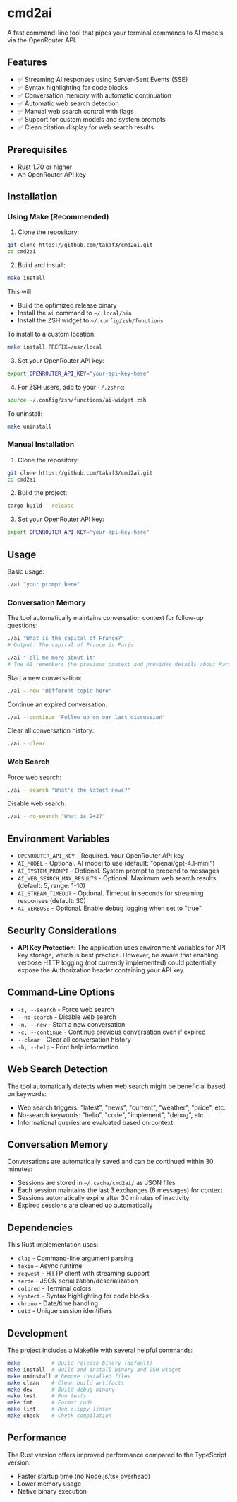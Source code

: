 # cmd2ai

A fast command-line tool that pipes your terminal commands to AI models via the OpenRouter API.

## Features

- ✅ Streaming AI responses using Server-Sent Events (SSE)
- ✅ Syntax highlighting for code blocks
- ✅ Conversation memory with automatic continuation
- ✅ Automatic web search detection
- ✅ Manual web search control with flags
- ✅ Support for custom models and system prompts
- ✅ Clean citation display for web search results

## Prerequisites

- Rust 1.70 or higher
- An OpenRouter API key

## Installation

### Using Make (Recommended)

1. Clone the repository:
```bash
git clone https://github.com/takaf3/cmd2ai.git
cd cmd2ai
```

2. Build and install:
```bash
make install
```

This will:
- Build the optimized release binary
- Install the `ai` command to `~/.local/bin`
- Install the ZSH widget to `~/.config/zsh/functions`

To install to a custom location:
```bash
make install PREFIX=/usr/local
```

3. Set your OpenRouter API key:
```bash
export OPENROUTER_API_KEY="your-api-key-here"
```

4. For ZSH users, add to your `~/.zshrc`:
```bash
source ~/.config/zsh/functions/ai-widget.zsh
```

To uninstall:
```bash
make uninstall
```

### Manual Installation

1. Clone the repository:
```bash
git clone https://github.com/takaf3/cmd2ai.git
cd cmd2ai
```

2. Build the project:
```bash
cargo build --release
```

3. Set your OpenRouter API key:
```bash
export OPENROUTER_API_KEY="your-api-key-here"
```

## Usage

Basic usage:
```bash
./ai "your prompt here"
```

### Conversation Memory

The tool automatically maintains conversation context for follow-up questions:

```bash
./ai "What is the capital of France?"
# Output: The capital of France is Paris.

./ai "Tell me more about it"
# The AI remembers the previous context and provides details about Paris
```

Start a new conversation:
```bash
./ai --new "Different topic here"
```

Continue an expired conversation:
```bash
./ai --continue "Follow up on our last discussion"
```

Clear all conversation history:
```bash
./ai --clear
```

### Web Search

Force web search:
```bash
./ai --search "What's the latest news?"
```

Disable web search:
```bash
./ai --no-search "What is 2+2?"
```

## Environment Variables

- `OPENROUTER_API_KEY` - Required. Your OpenRouter API key
- `AI_MODEL` - Optional. AI model to use (default: "openai/gpt-4.1-mini")
- `AI_SYSTEM_PROMPT` - Optional. System prompt to prepend to messages
- `AI_WEB_SEARCH_MAX_RESULTS` - Optional. Maximum web search results (default: 5, range: 1-10)
- `AI_STREAM_TIMEOUT` - Optional. Timeout in seconds for streaming responses (default: 30)
- `AI_VERBOSE` - Optional. Enable debug logging when set to "true"

## Security Considerations

- **API Key Protection**: The application uses environment variables for API key storage, which is best practice. However, be aware that enabling verbose HTTP logging (not currently implemented) could potentially expose the Authorization header containing your API key.

## Command-Line Options

- `-s, --search` - Force web search
- `--no-search` - Disable web search
- `-n, --new` - Start a new conversation
- `-c, --continue` - Continue previous conversation even if expired
- `--clear` - Clear all conversation history
- `-h, --help` - Print help information

## Web Search Detection

The tool automatically detects when web search might be beneficial based on keywords:
- Web search triggers: "latest", "news", "current", "weather", "price", etc.
- No-search keywords: "hello", "code", "implement", "debug", etc.
- Informational queries are evaluated based on context

## Conversation Memory

Conversations are automatically saved and can be continued within 30 minutes:

- Sessions are stored in `~/.cache/cmd2ai/` as JSON files
- Each session maintains the last 3 exchanges (6 messages) for context
- Sessions automatically expire after 30 minutes of inactivity
- Expired sessions are cleaned up automatically

## Dependencies

This Rust implementation uses:
- `clap` - Command-line argument parsing
- `tokio` - Async runtime
- `reqwest` - HTTP client with streaming support
- `serde` - JSON serialization/deserialization
- `colored` - Terminal colors
- `syntect` - Syntax highlighting for code blocks
- `chrono` - Date/time handling
- `uuid` - Unique session identifiers

## Development

The project includes a Makefile with several helpful commands:

```bash
make          # Build release binary (default)
make install  # Build and install binary and ZSH widget
make uninstall # Remove installed files
make clean    # Clean build artifacts
make dev      # Build debug binary
make test     # Run tests
make fmt      # Format code
make lint     # Run clippy linter
make check    # Check compilation
```

## Performance

The Rust version offers improved performance compared to the TypeScript version:
- Faster startup time (no Node.js/tsx overhead)
- Lower memory usage
- Native binary execution